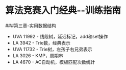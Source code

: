 # 算法竞赛入门经典--训练指南 #

###第三章-实用数据结构

* UVA 11992 - 线段树，延迟标记，add和set操作
* LA 3942   - Trie数，经典表示
* UVA 11732 - Trie树，左孩子右兄弟表示
* LA 3026   - KMP，周期串
* LA 4670   - AC自动机，模板匹配次数统计
